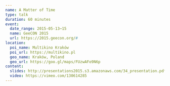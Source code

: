 ```yaml
---
name: A Matter of Time
type: talk
duration: 60 minutes
event:
  date_range: 2015-05-13⋯15
  name: GeeCON 2015
  url: https://2015.geecon.org/#
location:
  poi_name: Multikino Kraków
  poi_url: https://multikino.pl
  geo_name: Kraków, Poland
  geo_url: https://goo.gl/maps/FUzwAFo9N6p
content:
  slides: http://presentations2015.s3.amazonaws.com/34_presentation.pdf
  video: https://vimeo.com/130614285
---
```

